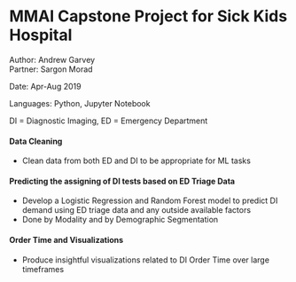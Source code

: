 # MMAI Capstone Project for Sick Kids Hospital 

Author: Andrew Garvey     
Partner: Sargon Morad

Date: Apr-Aug 2019 

Languages: Python, Jupyter Notebook

DI = Diagnostic Imaging, 
ED = Emergency Department

#### Data Cleaning
-   Clean data from both ED and DI to be appropriate for ML tasks

#### Predicting the assigning of DI tests based on ED Triage Data  
-   Develop a Logistic Regression and Random Forest model to predict DI demand using ED triage data and any outside available factors
-   Done by Modality and by Demographic Segmentation

#### Order Time and Visualizations
-   Produce insightful visualizations related to DI Order Time over large timeframes
